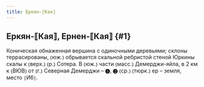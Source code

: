 ```yaml
---
title: Еркян-⟦Кая⟧
---
```

## Еркян-⟦Кая⟧, Ернен-⟦Кая⟧ {#1}

Коническая обнаженная вершина с одиночными деревьями; склоны террасированы, ⦅юж.⦆ обрывается скальной ребристой стеной Юркины скалы к ⦅верх.⦆ ⦅р.⦆ Сотера. В ⦅юж.⦆ части ⦅масс.⦆ Демерджи-яйла, в 2 км к ⦅ВЮВ⦆ от ⦅г.⦆ Северная Демерджи – ❶, ❷ ⦅ср.⦆ ⦅тюрк.⦆ ер – земля, место ⦃И6⦄.
